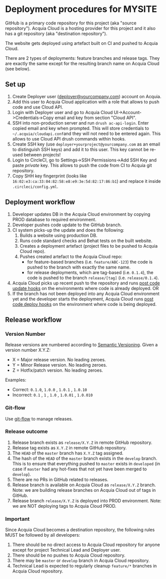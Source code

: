 # Deployment procedures for MYSITE

GitHub is a primary code repository for this project (aka "source repository").
Acquia Cloud is a hosting provider for this project and it also has a git repository (aka "destination repository"). 

The website gets deployed using artefact built on CI and pushed to Acquia Cloud. 

There are 2 types of deployments: feature branches and release tags. They are exactly the same except for the resulting branch name on Acquia Cloud (see below).

## Set up
1. Create Deployer user (deployer@yourcompany.com) account on Acquia.
2. Add this user to Acquia Cloud application with a role that allows to push
   code and use Cloud API.   
3. Login with Deployer user and go to Acquia Cloud UI->Account->Credentials->Copy email and key from section "Cloud API".
4. SSH into non-production server and run `drush ac-api-login`. Enter copied email and key when prompted. This will store credentials to `~/.acquia/cloudapi.conf`and they will not need to be entered again. This allows to use Cloud API drush commands within hooks. 
5. Create SSH key (use `deployer+yourproject@yourcompany.com` as an email to distinguish SSH keys) and add it to this user. This key cannot be re-used between projects!
6. Login to CircleCI, go to Settings->SSH Permissions->Add SSH Key and paste *private* key. This allows to push the code from CI to Acquia git repository.
7. Copy SHH key fingerprint (looks like `16:02:e3:ca:33:04:82:58:e8:e9:3e:5d:82:17:86:b1`) and replace it inside `.circleci/config.yml`. 

## Deployment workflow
1. Developer updates DB in the Acquia Cloud environment by copying PROD database to required environment.
2. Developer pushes code update to the GitHub branch.
3. CI system picks-up the update and does the following:
    1. Builds a website using production DB.
    2. Runs code standard checks and Behat tests on the built website.
    3. Creates a deployment artefact (project files to be pushed to Acquia Cloud repo).
    4. Pushes created artefact to the Acquia Cloud repo:
        - for feature-based branches (i.e. `feature/ABC-123`) the code is pushed to the branch with exactly the same name.
        - for release deployments, which are tag-based (i.e. `0.1.4`), the code is pushed to the branch `release/[tag]` (i.e. `release/0.1.4`).
4. Acquia Cloud picks up recent push to the repository and runs [post code update hooks](hooks/dev/post-code-update) on the environments where code is already deployed.
OR
4. If the branch has not been deployed into any Acquia Cloud environment yet and the developer starts the deployment, Acquia Cloud runs [post code deploy hooks](hooks/dev/post-code-deploy) on the environment where code is being deployed.    

## Release workflow

### Version Number
Release versions are numbered according to [Semantic Versioning](https://semver.org/).
Given a version number X.Y.Z:
  * X = Major release version. No leading zeroes.
  * Y = Minor Release version. No leading zeroes.
  * Z = Hotfix/patch version. No leading zeroes.
  
Examples:
  * Correct: `0.1.0`, `1.0.0` , `1.0.1` , `1.0.10`
  * Incorrect: `0.1` , `1` , `1.0` , `1.0.01` , `1.0.010`

### Git-flow
Use [git-flow](https://danielkummer.github.io/git-flow-cheatsheet/) to manage releases.

### Release outcome
1. Release branch exists as `release/X.Y.Z` in remote GitHub repository.
2. Release tag exists as `X.Y.Z` in remote GitHub repository.
3. The `HEAD` of the `master` branch has `X.Y.Z` tag assigned.
4. The hash of the `HEAD` of the `master` branch exists in the `develop` branch. This is to ensure that everything pushed to `master` exists in `developed` (in case if `master` had any hot-fixes that not yet have been merged to `develop`).
5. There are no PRs in GitHub related to releases.
6. Release branch is available on Acquia Cloud as `release/X.Y.Z` branch. Note: we are building release branches on Acquia Cloud out of tags in GitHub.
7. Release branch `release/X.Y.Z` is deployed into PROD environment. Note: we are NOT deploying tags to Acquia Cloud PROD.

### Important
Since Acquia Cloud becomes a destination repository, the following rules MUST be followed by all developers:
1. There should be no direct access to Acquia Cloud repository for anyone except for project Technical Lead and Deployer user.
2. There should be no pushes to Acquia Cloud repository.
3. There may be `master` or `develop` branch in Acquia Cloud repository.
4. Technical Lead is expected to regularly cleanup `feature/*` branches in Acquia Cloud repository.
